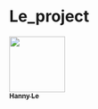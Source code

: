 # Le_project
<a href="https://github.com/hannyle2312">
   <img src="https://avatars.githubusercontent.com/u/170741579?s=96&v=4" width="100px;" alt=""/>
   <br /><sub><b>Hanny Le</b></sub>
</a>